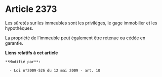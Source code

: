 # Article 2373

Les sûretés sur les immeubles sont les privilèges, le gage immobilier et les hypothèques. 

La propriété de l'immeuble peut également être retenue ou cédée en garantie.

**Liens relatifs à cet article**

	**Modifié par**:

	  - Loi n°2009-526 du 12 mai 2009 - art. 10
